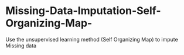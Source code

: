 # Missing-Data-Imputation-Self-Organizing-Map-
Use the unsupervised learning method (Self Organizing Map) to impute Missing data 
